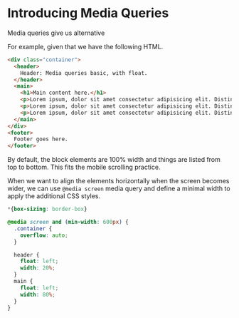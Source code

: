 # Introducing Media Queries

Media queries give us alternative 

For example, given that we have the following HTML.

```html
<div class="container">
  <header>
    Header: Media queries basic, with float.        
  </header>
  <main>
    <h1>Main content here.</h1>
    <p>Lorem ipsum, dolor sit amet consectetur adipisicing elit. Distinctio quaerat animi architecto, fuga hic at nulla, omnis nostrum neque assumenda cum officiis repudiandae, odio impedit et beatae accusamus dignissimos illum?</p>
    <p>Lorem ipsum, dolor sit amet consectetur adipisicing elit. Distinctio quaerat animi architecto, fuga hic at nulla, omnis nostrum neque assumenda cum officiis repudiandae, odio impedit et beatae accusamus dignissimos illum?</p>
    <p>Lorem ipsum, dolor sit amet consectetur adipisicing elit. Distinctio quaerat animi architecto, fuga hic at nulla, omnis nostrum neque assumenda cum officiis repudiandae, odio impedit et beatae accusamus dignissimos illum?</p>
  </main>
</div>
<footer>
  Footer goes here.
</footer>
```

By default, the block elements are 100% width and things are listed from top to bottom. This fits the mobile scrolling practice.

When we want to align the elements horizontally when the screen becomes wider, we can use `@media screen` media query and define a minimal width to apply the additional CSS styles.

```css
*{box-sizing: border-box}

@media screen and (min-width: 600px) {
  .container {
    overflow: auto;
  }

  header {
    float: left;
    width: 20%;
  }
  main {
    float: left;
    width: 80%;
  }
}
```